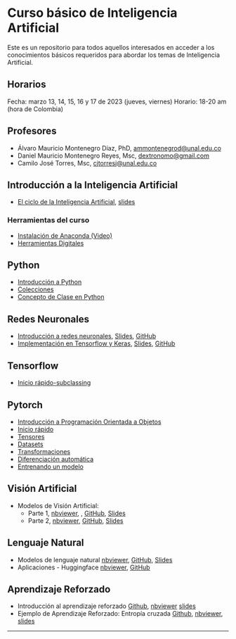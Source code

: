# Curso básico de Inteligencia Artificial

Este es un repositorio para todos aquellos interesados en acceder a los conocimientos básicos requeridos para abordar los temas de Inteligencia Artificial. 

## Horarios
Fecha: marzo 13, 14, 15, 16 y 17 de 2023 
(jueves, viernes)
Horario: 18-20 am (hora de Colombia)

## Profesores
- Álvaro Mauricio Montenegro Díaz, PhD, ammontenegrod@unal.edu.co
- Daniel Mauricio Montenegro Reyes, Msc, dextronomo@gmail.com
- Camilo José Torres, Msc, cjtorresj@unal.edu.co 

## Introducción a la Inteligencia Artificial
  - [El ciclo de la Inteligencia Artificial](https://nbviewer.org/github/AprendizajeProfundo/Curso-Basico-IA/blob/main/Cuadernos/Mincurso_IA_00.ipynb), [slides](https://nbviewer.org/github/AprendizajeProfundo/Curso-Basico-IA/blob/main/Presentaciones/Mincurso_IA_00.slides.html#/1)

### Herramientas del curso
- [Instalación de Anaconda (Video)](https://www.youtube.com/watch?v=tXekbwrgxL0)
- [Herramientas Digitales](https://nbviewer.jupyter.org/github/AprendizajeProfundo/Diplomado/blob/master/Temas/Módulo%202-%20Introducción%20a%20la%20programación/2.%20Desarrollo%20en%20la%20nube/Cuadernos/Herramientas_Digitales.ipynb#Contenido)


## Python
  - [Introducción a Python](https://nbviewer.org/github/AprendizajeProfundo/Curso-Basico-IA/blob/main/Cuadernos/Python_01_intro.ipynb)
  - [Colecciones](https://github.com/AprendizajeProfundo/Curso-Basico-IA/blob/main/Cuadernos/Python_02_colecciones.ipynb)
  - [Concepto de Clase en Python](https://nbviewer.jupyter.org/github/AprendizajeProfundo/Diplomado/blob/master/Temas/Módulo%202-%20Introducción%20a%20la%20programación/3.%20Programación%20en%20Python/Cuadernos/Intro_Clases_Python.ipynb)
   
	
## Redes Neuronales
  - [Introducción a redes neuronales](https://nbviewer.org/github/AprendizajeProfundo/Curso-Basico-IA/blob/main/Cuadernos/Minicurso_IA_02_01.ipynb), [Slides](https://nbviewer.org/github/AprendizajeProfundo/Curso-Basico-IA/blob/main/Presentaciones/Minicurso_IA_02_01.slides.html), [GitHub](https://github.com/AprendizajeProfundo/Curso-Basico-IA/blob/main/Cuadernos/Minicurso_IA_02_01.ipynb)
  - [Implementación en Tensorflow y Keras](https://nbviewer.org/github/AprendizajeProfundo/Curso-Basico-IA/blob/main/Cuadernos/Minicurso_IA_02_02.ipynb), [Slides](https://nbviewer.org/github/AprendizajeProfundo/Curso-Basico-IA/blob/main/Presentaciones/Minicurso_IA_02_02.slides.html), [GitHub](https://github.com/AprendizajeProfundo/Curso-Basico-IA/blob/main/Cuadernos/Minicurso_IA_02_02.ipynb)
	

## Tensorflow
  - [Inicio rápido-subclassing](https://github.com/AprendizajeProfundo/Curso-Basico-IA/blob/main/Cuadernos/Tensorflow-01.ipynb)

## Pytorch
  - [Introducción a Programación Orientada a Objetos](https://nbviewer.org/github/AprendizajeProfundo/Curso-Basico-IA/blob/main/Cuadernos/Mincurso_IA_03.ipynb)
  - [Inicio rápido](https://nbviewer.org/github/AprendizajeProfundo/Curso-Basico-IA/blob/main/Cuadernos/Pythorch_01_inicio_rapido.ipynb)
  - [Tensores](https://nbviewer.org/github/AprendizajeProfundo/Curso-Basico-IA/blob/main/Cuadernos/Pythorch_02_tensores.ipynb)
  - [Datasets](https://nbviewer.org/github/AprendizajeProfundo/Curso-Basico-IA/blob/main/Cuadernos/Pythorch_03_datasets.ipynb)
  - [Transformaciones](https://nbviewer.org/github/AprendizajeProfundo/Curso-Basico-IA/blob/main/Cuadernos/Pythorch_04_transformaciones.ipynb)
  - [Diferenciación automática](https://nbviewer.org/github/AprendizajeProfundo/Curso-Basico-IA/blob/main/Cuadernos/Pythorch_05_diferenciacion_automatica.ipynb)
  - [Entrenando un modelo](https://nbviewer.org/github/AprendizajeProfundo/Curso-Basico-IA/blob/main/Cuadernos/Pythorch_06_implementacion_modelo.ipynb)

	

## Visión Artificial
  - Modelos de Visión Artificial:
  	- Parte 1, [nbviewer](https://nbviewer.org/github/AprendizajeProfundo/Curso-Basico-IA/blob/main/Cuadernos/Minicurso_IA_04_01.ipynb), , [GitHub](https://github.com/AprendizajeProfundo/Curso-Basico-IA/blob/main/Cuadernos/Minicurso_IA_04_01.ipynb), [Slides](https://nbviewer.org/github/AprendizajeProfundo/Curso-Basico-IA/blob/main/Presentaciones/Minicurso_IA_04_01.slides.html)
	- Parte 2, [nbviewer](https://nbviewer.org/github/AprendizajeProfundo/Curso-Basico-IA/blob/main/Cuadernos/Minicurso_IA_04_02.ipynb), [GitHub](https://github.com/AprendizajeProfundo/Curso-Basico-IA/blob/main/Cuadernos/Minicurso_IA_04_02.ipynb), [Slides](https://nbviewer.org/github/AprendizajeProfundo/Curso-Basico-IA/blob/main/Presentaciones/Minicurso_IA_04_02.slides.html)


## Lenguaje Natural
  - Modelos de lenguaje natural [nbviewer](https://nbviewer.org/github/AprendizajeProfundo/Curso-Basico-IA/blob/main/Cuadernos/Minicurso_IA_05_01.ipynb), [GitHub](https://github.com/AprendizajeProfundo/Curso-Basico-IA/blob/main/Cuadernos/Minicurso_IA_05_01.ipynb), [Slides](https://nbviewer.org/github/AprendizajeProfundo/Curso-Basico-IA/blob/main/Presentaciones/Minicurso_IA_05_01.slides.html)
  - Aplicaciones - Huggingface [nbviewer](https://nbviewer.org/github/AprendizajeProfundo/Curso-Basico-IA/blob/main/Cuadernos/nlp_HuggingFace_01_pipeline.ipynb), [GitHub](https://github.com/AprendizajeProfundo/Curso-Basico-IA/blob/main/Cuadernos/nlp_HuggingFace_01_pipeline.ipynb)

	


## Aprendizaje Reforzado
  - Introducción al aprendizaje reforzado [Github](https://github.com/AprendizajeProfundo/Curso-Basico-IA/blob/main/Cuadernos/Mincurso_IA_06_01.ipynb.ipynb), [nbviewer](https://nbviewer.org/github/AprendizajeProfundo/Curso-Basico-IA/blob/main/Cuadernos/Mincurso_IA_06_01.ipynb.ipynb) [slides](https://nbviewer.org/github/AprendizajeProfundo/Curso-Basico-IA/blob/main/Presentaciones/Mincurso_IA_06_01.ipynb.slides.html#/17/2)
  - Ejemplo de Aprendizaje Reforzado: Entropía cruzada [Github](https://github.com/AprendizajeProfundo/Curso-Basico-IA/blob/main/Cuadernos/Mincurso_IA_06_02.ipynb.ipynb), [nbviewer](https://nbviewer.org/github/AprendizajeProfundo/Curso-Basico-IA/blob/main/Cuadernos/Mincurso_IA_06_02.ipynb.ipynb), [slides](https://github.com/AprendizajeProfundo/Curso-Basico-IA/blob/main/Presentaciones/Mincurso_IA_06_02.ipynb.slides.html)

	
___
